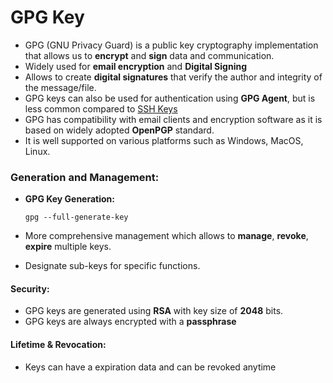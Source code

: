 # GPG Key

- GPG (GNU Privacy Guard) is a public key cryptography implementation that allows us to **encrypt** and **sign** data and communication.
- Widely used for **email encryption** and **Digital Signing**
- Allows to create **digital signatures** that verify the author and integrity of the message/file.
- GPG keys can also be used for authentication using **GPG Agent**, but is less common compared to [SSH Keys](./ssh-key.md)
- GPG has compatibility with email clients and encryption software as it is based on widely adopted **OpenPGP** standard.
- It is well supported on various platforms such as Windows, MacOS, Linux.
### Generation and Management:

- **GPG Key Generation:**

	```
	gpg --full-generate-key
	```

- More comprehensive management which allows to **manage**, **revoke**, **expire** multiple keys.
- Designate sub-keys for specific functions.

#### Security:

- GPG keys are generated using **RSA** with key size of **2048** bits.
- GPG keys are always encrypted with a **passphrase**

#### Lifetime & Revocation:

- Keys can have a expiration data and can be revoked anytime